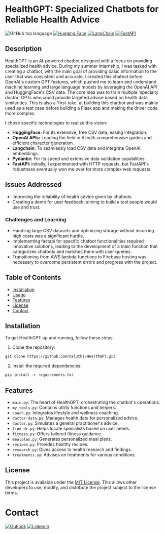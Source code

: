 # HealthGPT: Specialized Chatbots for Reliable Health Advice

![GitHub top language](https://img.shields.io/github/languages/top/naluthi/HealthGPT) 
[![Hugging Face](https://img.shields.io/badge/-Hugging%20Face-yellow?style=flat&logo=huggingface&logoColor=white)](https://huggingface.co/) 
[![LangChain](https://img.shields.io/badge/-LangChain-lightgrey?style=flat)](https://github.com/LangChain/langchain) 
[![FastAPI](https://img.shields.io/badge/-FastAPI-009688?style=flat&logo=fastapi&logoColor=white)](https://fastapi.tiangolo.com/) 

## Description

HealthGPT is an AI-powered chatbot designed with a focus on providing specialized health advice. During my summer internship, I was tasked with creating a chatbot, with the main goal of providing basic information to the user that was consistent and accurate. I created this chatbot before OpenAI's custom GPT features, which pushed me to learn and understand machine learning and large language models by leveraging the OpenAI API and HuggingFace's CSV data. The core idea was to train multiple 'specialty doctor' GPTs who could provide targeted advice based on health data similarities. This is also a 'first-take' at building this chatbot and was mainly used as a test case before building a Flask app and making the driver code more complex. 

I chose specific technologies to realize this vision:

- **HuggingFace:** For its extensive, free CSV data, easing integration.
- **OpenAI APIs:** Leading the field in AI with comprehensive guides and efficient character generation.
- **Langchain:** To seamlessly load CSV data and integrate OpenAI embeddings.
- **Pydantic:** For its speed and extensive data validation capabilities.
- **FastAPI:** Initially, I experimented with HTTP requests, but FastAPI's robustness eventually won me over for more complex web requests.

## Issues Addressed

- Improving the reliability of health advice given by chatbots.
- Creating a demo for user feedback, aiming to build a tool people would use and trust.

### Challenges and Learning
- Handling large CSV datasets and optimizing storage without incurring high costs was a significant hurdle.
- Implementing fastapi for specific chatbot functionalities required innovative solutions, leading to the development of a main function that categorizes chatbots and matches them with user queries.
- Transitioning from AWS lambda functions to Firebase hosting was necessary to overcome persistent errors and progress with the project.

## Table of Contents
- [Installation](#installation)
- [Usage](#usage)
- [Features](#features)
- [License](#license)
- [Contact](#contact)

## Installation

To get HealthGPT up and running, follow these steps:

1. Clone the repository:
```md
git clone https://github.com/naluthi/HealthGPT.git
```

2. Install the required dependencies:
```md
pip install -r requirements.txt
```

## Features

- `main.py`: The heart of HealthGPT, orchestrating the chatbot's operations.
- `my_tools.py`: Contains utility functions and helpers.
- `coach.py`: Integrates lifestyle and wellness coaching.
- `doctor-data.py`: Manages health data for personalized advice.
- `doctor.py`: Simulates a general practitioner's advice.
- `find_dr.py`: Helps locate specialists based on user needs.
- `fitness.py`: Offers tailored fitness guidance.
- `mealplan.py`: Generates personalized meal plans.
- `recipes.py`: Provides healthy recipes.
- `research.py`: Gives access to health research and findings.
- `treatments.py`: Advises on treatments for various conditions.

## License

This project is available under the [MIT License](LICENSE). This allows other developers to use, modify, and distribute the project subject to the license terms.

# Contact 

[![Outlook](https://img.shields.io/badge/Microsoft_Outlook-0078D4?style=for-the-badge&logo=microsoft-outlook&logoColor=white)](nick@luthi.us) 
[![LinkedIn](https://img.shields.io/badge/linkedin-%230077B5.svg?style=for-the-badge&logo=linkedin&logoColor=white)](https://www.linkedin.com/in/nickluthi)
